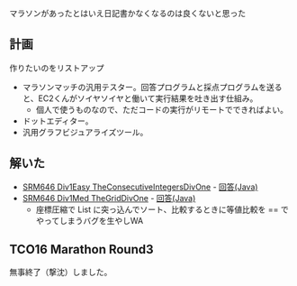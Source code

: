 マラソンがあったとはいえ日記書かなくなるのは良くないと思った

## 計画

作りたいのをリストアップ

* マラソンマッチの汎用テスター。回答プログラムと採点プログラムを送ると、EC2くんがソイヤソイヤと働いて実行結果を吐き出す仕組み。
  * 個人で使うものなので、ただコードの実行がリモートでできればよい。
* ドットエディター。
* 汎用グラフビジュアライズツール。

## 解いた

* [SRM646 Div1Easy TheConsecutiveIntegersDivOne](https://community.topcoder.com/stat?c=problem_statement&pm=13625&rd=16278) - [回答(Java)](https://github.com/hamadu/competitive/blob/master/topcoder/srm6xx/srm646/div1/TheConsecutiveIntegersDivOne.java)
* [SRM646 Div1Med TheGridDivOne](https://community.topcoder.com/stat?c=problem_statement&pm=13627&rd=16278) - [回答(Java)](https://github.com/hamadu/competitive/blob/master/topcoder/srm6xx/srm646/div1/TheGridDivOne.java)
  * 座標圧縮で List<Long> に突っ込んでソート、比較するときに等値比較を == でやってしまうバグを生やしWA

## TCO16 Marathon Round3

無事終了（撃沈）しました。
